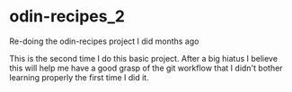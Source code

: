 # odin-recipes_2
Re-doing the odin-recipes project I did months ago

This is the second time I do this basic project. After a big hiatus I believe this will help me have a good grasp of the git workflow that I didn't bother learning properly the first time I did it.